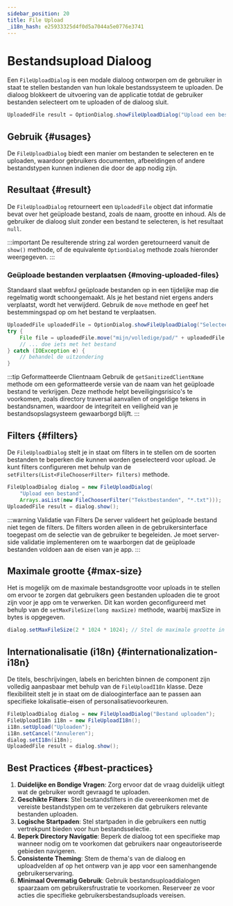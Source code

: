 ```yaml
---
sidebar_position: 20
title: File Upload
_i18n_hash: e25933325d4f0d5a7044a5e0776e3741
---
```

# Bestandsupload Dialoog

<DocChip chip='shadow' />
<DocChip chip='since' label='24.02' />
<JavadocLink type="foundation" location="com/webforj/component/optiondialog/FileUploadDialog" top='true'/>

Een `FileUploadDialog` is een modale dialoog ontworpen om de gebruiker in staat te stellen bestanden van hun lokale bestandssysteem te uploaden. De dialoog blokkeert de uitvoering van de applicatie totdat de gebruiker bestanden selecteert om te uploaden of de dialoog sluit.

```java
UploadedFile result = OptionDialog.showFileUploadDialog("Upload een bestand");
```

## Gebruik {#usages}

De `FileUploadDialog` biedt een manier om bestanden te selecteren en te uploaden, waardoor gebruikers documenten, afbeeldingen of andere bestandstypen kunnen indienen die door de app nodig zijn.

## Resultaat {#result}

De `FileUploadDialog` retourneert een `UploadedFile` object dat informatie bevat over het geüploade bestand, zoals de naam, grootte en inhoud. Als de gebruiker de dialoog sluit zonder een bestand te selecteren, is het resultaat `null`.

:::important
De resulterende string zal worden geretourneerd vanuit de `show()` methode, of de equivalente `OptionDialog` methode zoals hieronder weergegeven. 
:::

<ComponentDemo 
path='/webforj/fileuploaddialogbasic?' 
javaE='https://raw.githubusercontent.com/webforj/webforj-documentation/refs/heads/main/src/main/java/com/webforj/samples/views/optiondialog/fileupload/FileUploadDialogBasicView.java'
height = '400px'
/>

### Geüploade bestanden verplaatsen {#moving-uploaded-files}

Standaard slaat webforJ geüploade bestanden op in een tijdelijke map die regelmatig wordt schoongemaakt. Als je het bestand niet ergens anders verplaatst, wordt het verwijderd. Gebruik de `move` methode en geef het bestemmingspad op om het bestand te verplaatsen.

```java showLineNumbers
UploadedFile uploadedFile = OptionDialog.showFileUploadDialog("Selecteer een bestand om te uploaden");
try {
    File file = uploadedFile.move("mijn/volledige/pad/" + uploadedFile.getSanitizedClientName());
    // ... doe iets met het bestand
} catch (IOException e) {
    // behandel de uitzondering
}
```
:::tip Geformatteerde Clientnaam
Gebruik de `getSanitizedClientName` methode om een geformatteerde versie van de naam van het geüploade bestand te verkrijgen. Deze methode helpt beveiligingsrisico's te voorkomen, zoals directory traversal aanvallen of ongeldige tekens in bestandsnamen, waardoor de integriteit en veiligheid van je bestandsopslagsysteem gewaarborgd blijft.
:::

## Filters {#filters}

De `FileUploadDialog` stelt je in staat om filters in te stellen om de soorten bestanden te beperken die kunnen worden geselecteerd voor upload. Je kunt filters configureren met behulp van de `setFilters(List<FileChooserFilter> filters)` methode.

```java showLineNumbers
FileUploadDialog dialog = new FileUploadDialog(
    "Upload een bestand", 
    Arrays.asList(new FileChooserFilter("Tekstbestanden", "*.txt")));
UploadedFile result = dialog.show();
```

:::warning Validatie van Filters
De server valideert het geüploade bestand niet tegen de filters. De filters worden alleen in de gebruikersinterface toegepast om de selectie van de gebruiker te begeleiden. Je moet server-side validatie implementeren om te waarborgen dat de geüploade bestanden voldoen aan de eisen van je app.
:::

## Maximale grootte {#max-size}

Het is mogelijk om de maximale bestandsgrootte voor uploads in te stellen om ervoor te zorgen dat gebruikers geen bestanden uploaden die te groot zijn voor je app om te verwerken. Dit kan worden geconfigureerd met behulp van de `setMaxFileSize(long maxSize)` methode, waarbij maxSize in bytes is opgegeven.

```java
dialog.setMaxFileSize(2 * 1024 * 1024); // Stel de maximale grootte in op 2 MB
```

## Internationalisatie (i18n) {#internationalization-i18n}

De titels, beschrijvingen, labels en berichten binnen de component zijn volledig aanpasbaar met behulp van de `FileUploadI18n` klasse. Deze flexibiliteit stelt je in staat om de dialooginterface aan te passen aan specifieke lokalisatie-eisen of personalisatievoorkeuren.

```java showLineNumbers
FileUploadDialog dialog = new FileUploadDialog("Bestand uploaden");
FileUploadI18n i18n = new FileUploadI18n();
i18n.setUpload("Uploaden");
i18n.setCancel("Annuleren");
dialog.setI18n(i18n);
UploadedFile result = dialog.show();
```

## Best Practices {#best-practices}

1. **Duidelijke en Bondige Vragen**: Zorg ervoor dat de vraag duidelijk uitlegt wat de gebruiker wordt gevraagd te uploaden.
2. **Geschikte Filters**: Stel bestandsfilters in die overeenkomen met de vereiste bestandstypen om te verzekeren dat gebruikers relevante bestanden uploaden.
3. **Logische Startpaden**: Stel startpaden in die gebruikers een nuttig vertrekpunt bieden voor hun bestandsselectie.
4. **Beperk Directory Navigatie**: Beperk de dialoog tot een specifieke map wanneer nodig om te voorkomen dat gebruikers naar ongeautoriseerde gebieden navigeren.
5. **Consistente Theming**: Stem de thema's van de dialoog en uploadvelden af op het ontwerp van je app voor een samenhangende gebruikerservaring.
6. **Minimaal Overmatig Gebruik**: Gebruik bestandsuploaddialogen spaarzaam om gebruikersfrustratie te voorkomen. Reserveer ze voor acties die specifieke gebruikersbestandsuploads vereisen.
